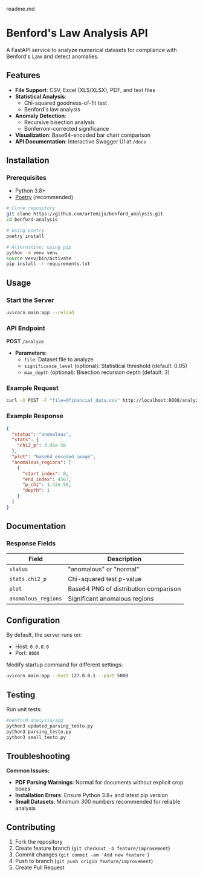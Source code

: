 readme.md 
# Benford's Law Analysis API

A FastAPI service to analyze numerical datasets for compliance with Benford's Law and detect anomalies.

## Features

- **File Support**: CSV, Excel (XLS/XLSX), PDF, and text files
- **Statistical Analysis**:
  - Chi-squared goodness-of-fit test
  - Benford's law analysis
- **Anomaly Detection**:
  - Recursive bisection analysis
  - Bonferroni-corrected significance
- **Visualization**: Base64-encoded bar chart comparison
- **API Documentation**: Interactive Swagger UI at `/docs`

## Installation

### Prerequisites
- Python 3.8+
- [Poetry](https://python-poetry.org/) (recommended)

```bash
# Clone repository
git clone https://github.com/artemijo/benford_analysis.git
cd benford-analysis

# Using poetry
poetry install

# Alternative: using pip
python -m venv venv
source venv/bin/activate
pip install -r requirements.txt
```

## Usage

### Start the Server
```bash
uvicorn main:app --reload
```

### API Endpoint
**POST** `/analyze`
- **Parameters**:
  - `file`: Dataset file to analyze
  - `significance_level` (optional): Statistical threshold (default: 0.05)
  - `max_depth` (optional): Bisection recursion depth (default: 3)

### Example Request
```bash
curl -X POST -F "file=@financial_data.csv" http://localhost:8000/analyze
```

### Example Response
```json
{
  "status": "anomalous",
  "stats": {
    "chi2_p": 3.95e-38
  },
  "plot": "base64_encoded_image",
  "anomalous_regions": [
    {
      "start_index": 0,
      "end_index": 4567,
      "p_chi": 1.42e-56,
      "depth": 1
    }
  ]
}
```

## Documentation

### Response Fields
| Field | Description |
|-------|-------------|
| `status` | "anomalous" or "normal" |
| `stats.chi2_p` | Chi-squared test p-value |
| `plot` | Base64 PNG of distribution comparison |
| `anomalous_regions` | Significant anomalous regions |

## Configuration

By default, the server runs on:
- Host: `0.0.0.0`
- Port: `8000`

Modify startup command for different settings:
```bash
uvicorn main:app --host 127.0.0.1 --port 5000
```

## Testing

Run unit tests:
```bash
#benford_analysis/app
python3 updated_parsing_testo.py
python3 parsing_testo.py
python3 small_testo.py
```

## Troubleshooting

**Common Issues:**
- **PDF Parsing Warnings**: Normal for documents without explicit crop boxes
- **Installation Errors**: Ensure Python 3.8+ and latest pip version
- **Small Datasets**: Minimum 300 numbers recommended for reliable analysis


## Contributing

1. Fork the repository
2. Create feature branch (`git checkout -b feature/improvement`)
3. Commit changes (`git commit -am 'Add new feature'`)
4. Push to branch (`git push origin feature/improvement`)
5. Create Pull Request


